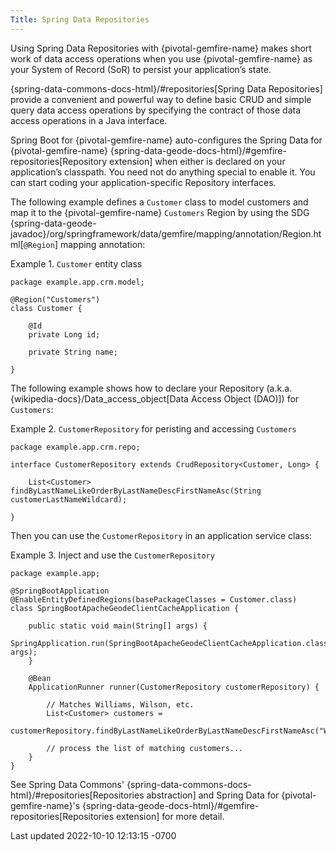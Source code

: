 ```yaml
---
Title: Spring Data Repositories
---
```


<!-- 
 Copyright (c) VMware, Inc. 2022. All rights reserved.
 Licensed to the Apache Software Foundation (ASF) under one or more contributor license
 agreements. See the NOTICE file distributed with this work for additional information regarding
 copyright ownership. The ASF licenses this file to You under the Apache License, Version 2.0 (the
 "License"); you may not use this file except in compliance with the License. You may obtain a
 copy of the License at
 
 http://www.apache.org/licenses/LICENSE-2.0
 
 Unless required by applicable law or agreed to in writing, software distributed under the License
 is distributed on an "AS IS" BASIS, WITHOUT WARRANTIES OR CONDITIONS OF ANY KIND, either express
 or implied. See the License for the specific language governing permissions and limitations under
 the License.
-->



Using Spring Data Repositories with {pivotal-gemfire-name} makes short
work of data access operations when you use {pivotal-gemfire-name} as
your System of Record (SoR) to persist your application’s state.





{spring-data-commons-docs-html}/#repositories\[Spring Data
Repositories\] provide a convenient and powerful way to define basic
CRUD and simple query data access operations by specifying the contract
of those data access operations in a Java interface.





Spring Boot for {pivotal-gemfire-name} auto-configures the Spring Data
for {pivotal-gemfire-name}
{spring-data-geode-docs-html}/#gemfire-repositories\[Repository
extension\] when either is declared on your application’s classpath. You
need not do anything special to enable it. You can start coding your
application-specific Repository interfaces.





The following example defines a `Customer` class to model customers and
map it to the {pivotal-gemfire-name} `Customers` Region by using the SDG
{spring-data-geode-javadoc}/org/springframework/data/gemfire/mapping/annotation/Region.html\[`@Region`\]
mapping annotation:







Example 1. `Customer` entity class









``` highlight
package example.app.crm.model;

@Region("Customers")
class Customer {

    @Id
    private Long id;

    private String name;

}
```











The following example shows how to declare your Repository (a.k.a.
{wikipedia-docs}/Data_access_object\[Data Access Object (DAO)\]) for
`Customers`:







Example 2. `CustomerRepository` for peristing and accessing `Customers`









``` highlight
package example.app.crm.repo;

interface CustomerRepository extends CrudRepository<Customer, Long> {

    List<Customer> findByLastNameLikeOrderByLastNameDescFirstNameAsc(String customerLastNameWildcard);

}
```











Then you can use the `CustomerRepository` in an application service
class:







Example 3. Inject and use the `CustomerRepository`









``` highlight
package example.app;

@SpringBootApplication
@EnableEntityDefinedRegions(basePackageClasses = Customer.class)
class SpringBootApacheGeodeClientCacheApplication {

    public static void main(String[] args) {
        SpringApplication.run(SpringBootApacheGeodeClientCacheApplication.class, args);
    }

    @Bean
    ApplicationRunner runner(CustomerRepository customerRepository) {

        // Matches Williams, Wilson, etc.
        List<Customer> customers =
            customerRepository.findByLastNameLikeOrderByLastNameDescFirstNameAsc("Wil%");

        // process the list of matching customers...
    }
}
```











See Spring Data Commons'
{spring-data-commons-docs-html}/#repositories\[Repositories
abstraction\] and Spring Data for {pivotal-gemfire-name}'s
{spring-data-geode-docs-html}/#gemfire-repositories\[Repositories
extension\] for more detail.









<div id="footer">

<div id="footer-text">

Last updated 2022-10-10 12:13:15 -0700




